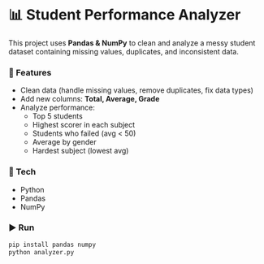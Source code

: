 # 📊 Student Performance Analyzer

This project uses **Pandas & NumPy** to clean and analyze a messy student dataset containing missing values, duplicates, and inconsistent data.  

### 🔹 Features
- Clean data (handle missing values, remove duplicates, fix data types)  
- Add new columns: **Total, Average, Grade**  
- Analyze performance:
  - Top 5 students  
  - Highest scorer in each subject  
  - Students who failed (avg < 50)  
  - Average by gender  
  - Hardest subject (lowest avg)  

### 🚀 Tech
- Python  
- Pandas  
- NumPy  

### ▶️ Run
```bash
pip install pandas numpy
python analyzer.py

